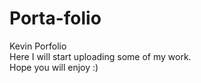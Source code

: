 # Porta-folio
Kevin Porfolio
<br/>
Here I will start uploading some of my work.
<br/>
Hope you will enjoy :)

